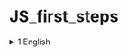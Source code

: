 # JS_first_steps

<details>
<summary>1 English</summary>
js. HW_1

  1. Create a variable “item_1”
  2. Assign the variable item_1 the number 5.
  3. Output item_1 to the console.
  4. Create variable “item_2”
  5. Assign the variable item_2 the number 3.
  6. Output item_2 to the console.
  7. Create variable “item_3”
  8. Assign the item_3 variable the addition of item_1 and item_2.
  9. Output item_3 to the console.
  10. Create variable “item_4”
  11. Assign the string “Yolochka” to the variable item_4
  12. Output item_4 to the console.
  13. Display the addition of item_3 and item_4 to the console.
  14. Print the multiplication of item_3 and item_4 to the console.
  15. Create variable “item_5”
  16. Assign item_5 to item_3
  17. Create variable item_6.
  18. Create variable item_6_type
  19. Set variable item_6 to 15
  20. Assign item_6_type variable the type of item_6 variable
  21. Print the item_6 data type to the console as —— “item_6 == ” item_6, “item_6_type == ” item_6_type ——
  22. Create variable item_7 and convert item_6 to String in it.
  23. Create variable item_7_type
  24. Assign item_7_type variable the type of item_7 variable
  25. Print the item_7 data type to the console as —— “item_7 == ” item_7, “item_7_type == ” item_7_type ——
  26. Create a variable "age_1" and assign the value 10 to it
  27. Create variable “age_2” and assign value 18 to it
  28. Create variable “age_3” and assign value 60 to it
  29. Create an if in which you will check the value of the variable age_1
  30. If age_1 < age_2, print to console “You don’t have access cause your age is” + age_1 + “It’s less then”
  31. If age_1 >= age_2 and age_1 < age_3, output “Welcome!”
  32. If age_1 > age_3, output “Keep calm and look Culture channel” to the console.
  33. Otherwise print "Technical work".

</details>
